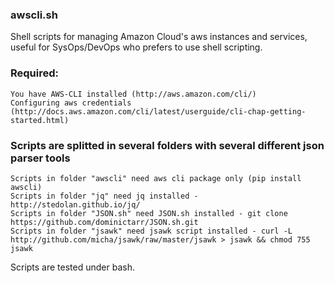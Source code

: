 ### awscli.sh

Shell scripts for managing Amazon Cloud's aws instances and services, useful for SysOps/DevOps who prefers to use shell scripting.

### Required:
```
You have AWS-CLI installed (http://aws.amazon.com/cli/)
Configuring aws credentials (http://docs.aws.amazon.com/cli/latest/userguide/cli-chap-getting-started.html)
```
### Scripts are splitted in several folders with several different json parser tools

```
Scripts in folder "awscli" need aws cli package only (pip install awscli)
Scripts in folder "jq" need jq installed - http://stedolan.github.io/jq/
Scripts in folder "JSON.sh" need JSON.sh installed - git clone https://github.com/dominictarr/JSON.sh.git
Scripts in folder "jsawk" need jsawk script installed - curl -L http://github.com/micha/jsawk/raw/master/jsawk > jsawk && chmod 755 jsawk
```

Scripts are tested under bash.
